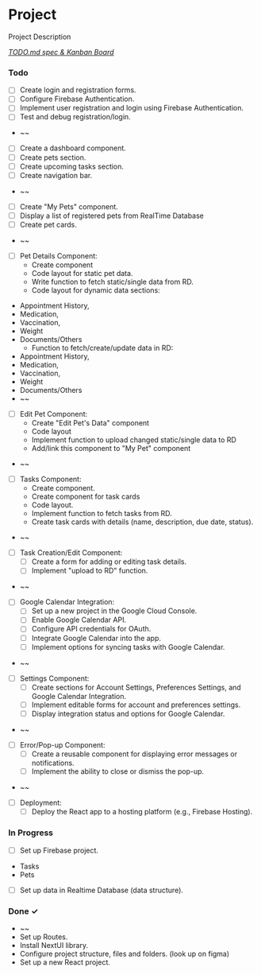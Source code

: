 # Project

Project Description

<em>[TODO.md spec & Kanban Board](https://bit.ly/3fCwKfM)</em>

### Todo

- [ ] Create login and registration forms.  
- [ ] Configure Firebase Authentication.  
- [ ] Implement user registration and login using Firebase Authentication.  
- [ ] Test and debug registration/login.  
- ~~  
- [ ] Create a dashboard component.  
- [ ] Create pets section.  
- [ ] Create upcoming tasks section.  
- [ ] Create navigation bar.  
- ~~  
- [ ] Create "My Pets" component.  
- [ ] Display a list of registered pets from RealTime Database  
- [ ] Create pet cards.  
- ~~  
- [ ] Pet Details Component:  
  - Create component  
  - Code layout for static pet data.  
  - Write function to fetch static/single data from RD.  
  - Code layout for dynamic data sections:  
- Appointment History,  
- Medication,  
- Vaccination,  
- Weight  
- Documents/Others  
  - Function to fetch/create/update data in RD:  
- Appointment History,  
- Medication,  
- Vaccination,  
- Weight  
- Documents/Others  
- ~~  
- [ ] Edit Pet Component:  
  - Create "Edit Pet's Data" component  
  - Code layout  
  - Implement function to upload changed static/single data to RD  
  - Add/link this component to "My Pet" component  
- ~~  
- [ ] Tasks Component:  
  - Create component.  
  - Create component for task cards  
  - Code layout.  
  - Implement function to fetch tasks from RD.  
  - Create task cards with details (name, description, due date, status).  
- ~~  
- [ ] Task Creation/Edit Component:  
  - [ ] Create a form for adding or editing task details.  
  - [ ] Implement "upload to RD" function.  
- ~~  
- [ ] Google Calendar Integration:  
  - [ ] Set up a new project in the Google Cloud Console.  
  - [ ] Enable Google Calendar API.  
  - [ ] Configure API credentials for OAuth.  
  - [ ] Integrate Google Calendar into the app.  
  - [ ] Implement options for syncing tasks with Google Calendar.  
- ~~  
- [ ] Settings Component:  
  - [ ] Create sections for Account Settings, Preferences Settings, and Google Calendar Integration.  
  - [ ] Implement editable forms for account and preferences settings.  
  - [ ] Display integration status and options for Google Calendar.  
- ~~  
- [ ] Error/Pop-up Component:  
  - [ ] Create a reusable component for displaying error messages or notifications.  
  - [ ] Implement the ability to close or dismiss the pop-up.  
- ~~  
- [ ] Deployment:  
  - [ ] Deploy the React app to a hosting platform (e.g., Firebase Hosting).  

### In Progress

- [ ] Set up Firebase project.  
- Tasks  
- Pets  
- [ ] Set up data in Realtime Database (data structure).  

### Done ✓

- ~~  
- Set up Routes.  
- Install NextUI library.  
- Configure project structure, files and folders. (look up on figma)  
- Set up a new React project.  

